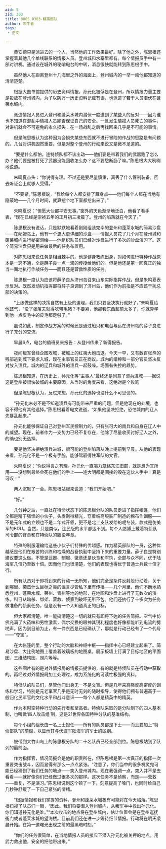 ```yaml
---
aid: 5
zid: 303
title: 0005.0303-精英部队
author: 吹牛者
tags: 
 - 正文

---
```




　　黄安德只是派进去的一个人，当然他的工作效果最好。除了他之外，陈思根还掌握着其他几个单线联系的情报人员。登州城和水寨里都有。每个情报员手中有一部对讲机。通过设在城外的秘哨电台的中转，消息很快就能转到陈思根手中。

　　虽然他人在距离登州十几海里之外的海面上，登州城内的一举一动他都知道的清清楚楚。

　　根据大图书馆提供的历史资料情报，孙元化被俘是在登州，所以情报力量主要是投放在登州城内，为了以防万一历史资料记载有误，也派遣了若干人员潜伏在蓬莱水城内。

　　派遣情报人员进入登州和蓬莱水城内潜伏一度遭到了某些人的反对——因为谁也不知道在混乱中情报人员能否保证自己的安全。一旦发生情报人员死亡的事件，对讲机就会不可避免的永久损失：在一场战乱之后再找回来几乎是不可能的事情。

　　但是陈思根认为这种因为会损失某些东西就不进行冒险的作战的思路是有问题的。几台对讲机固然重要，但是对整个登州的行动来说又是微不足道的。

　　“要是什么都怕，连特侦队都不该出动——他们要是带着我们的武器跑了怎么办？他们要是被打死了武器没能回收怎么办？这不要愁断肠了嘛。”陈思根大大咧咧地说道。

　　朱鸣夏点头：“你说得有理。不过还是要尽量慎重，真丢了什么管制装备，回去听证会上就够人受得。”

　　“不要紧，”陈思根说，“我给每个人都安排了藏身点——他们每个人都在当地有隐蔽地——几个月时间，就算挖个地下室都挖出来了。”

　　朱鸣夏说：“但愿大伙都平安无事。”窗外的天色渐渐地泛白，他看了看手表，“现在已经是崇祯五年的正月初三凌晨了。登州的陷落就在今天了。”

　　陈思根没有说话，只是默默地看着刚刚组装完毕的登州和蓬莱水城的简易沙盘——在屺姆岛上，他有一个更大更详细的沙盘——情报人员花了几个月在登州城和蓬莱城内进行秘密测绘——他组织队员们已经对沙盘进行了多次的沙盘演习了。这个简易沙盘只是用来做最后的任务布置用。

　　对陈思根来说任务是相当棘手的。他是健身教练出身，对如何进行特种作战原本是一窍不通，全是薛子良一点一滴的传授给他们的。但是他还是第一回真正的独当一面地执行作战任务——而且还是营救性质的任务。

　　陈思根一度认为应该将薛子良从济州岛召来山东实际指挥作战，但是朱鸣夏表示反对。既然发动机指挥部将薛子良调到了济州岛，他们作为前指是不应该干扰总部的决策的。

　　“上级做这样的决策自然有上级的道理，我们只要坚决执行就好了。”朱鸣夏给他鼓气，“没了张屠夫就得吃带毛猪？不要紧，他那套东西超前太多了，你就算学到他一点皮毛中的皮毛都足够了。”

　　虽说如此，制定作战方案的时候还是通过船只和电台与远在济州岛的薛子良进行了充分的交流。

　　早晨6点，电台的值班员来报告：从登州传来了新得报告。

　　夜间叛军曾经企图攻城，被城上的红夷大炮击退。今天一早，又有数百张焘的残部逃到城下要求入城，现在主事官员正在商议。城内的缙绅和一部分官员坚决反对放入溃兵。城内的辽兵和城外的溃兵一起鼓噪。场面有失控的趋势。

　　陈思根知道，在历史上，孙元化等“主事人”最终还是同意了溃兵进城——据说这是登州被很快破城的主要原因。从当时的角度来看，这绝对是个败笔

　　但是陈思根认为，反过来想，孙元化的选择也没什么不可思议的。

　　“孙元化未必不是不知道溃兵有可能带来严重的问题，但是他现在的处境，也容不得他有其他选择。”陈思根看着电文说道，“如果他坚决拒绝，恐怕城内的辽人先暴乱起来。”

　　孙元化能够保证自己对登州军民控制力的，只有张可大的南兵和自身在辽人中的威望。现在，前者作为一支势力已经不复存在，他除了尽量收买讨好辽人之外，的确也别无选择。

　　要是他坚决拒绝溃兵进城，很可能的登州陷落从晚上提前到早晨。从他的表现来看，孙元化不是一个极有手腕，能够驾驭得住军队的文官。

　　朱鸣夏说：“你说得言之有理。孙元化一直竭力笼络东江旧部，就是想为其所用——没想到最终会死在他们的手上——连大明都是间接的毁在这伙人手中！真是可叹！”

　　两人沉默了一会。陈思根站起来说道：“我们开始吧。”

　　“好。”

　　几分钟之后，一直处在待命状态下的陈思根分队的队员走进了指挥帐篷，他们全都是精干强悍的小伙子，头发剃得精光，穿着临高服装厂制造的棉布作训服——不是元年式的立领也不是二年式开领，更不是北上支队发给的呢冬装，款式是仿美军的BDU。当然，只是类似，连民版的水平都达不到。每个人胳膊上戴着特侦队司令部的臂章和在特侦队的服役年章。

　　特殊的制服灌输给这些小伙子们特殊的优越感。作为精英部队的一员，这种优越感是他们在艰苦的训练和枯燥的战备执勤中坚持下来的重要力量。薛子良是特别建议要这么做。不管是武器、制服、徽章还是伙食和军饷，全部与众不同，优于陆海军几倍乃至数十倍。因而他们也很清楚，他们的表现也得优于普通士兵数十倍才行。

　　所有队员对于即将到来的行动一无所知，他们完全是条件反射般行动着，关于到哪里、袭击什么目标之类的谣言尽管私下里有传播——几个月里，他们不断地熟悉登州、蓬莱水城、莱州、青州等地的地形，在地图和沙盘上进行了无数次的演练。科目从暗杀、绑架、营救、侦察到破坏无所不包。他们还执行了十多次为任务做准备的侦察任务，但是没有一个人知道真正的目标。

　　但大家都清楚，唯一能搞清楚这一切的就只有即将下达的任务简报。空气中仿佛充满了火药味和男性激素，偶尔交换的眼神其锐利程度也好像都能听到电流的劈啪声。因为到目前为止，有一件东西是已经确认了，那就是行动已经有了一个代号——“夺宝”。

　　在大帐篷的里，整个行动的大脑和神经中枢——指挥中心已经建立起来了。简易沙盘、大比例地图上覆盖着玻璃板的地图桌。展示板墙上钉满了目标地区的平面图、三维结构图、照片等等。

　　这些图片有的是对外情报局的情报员提供的，有的就是特侦队员在行动中获取的。再经过对外情报局加工处理过，成为系统化的可读性极强的资料。

　　特侦队的队员们，尽管他们出身无一不是文盲。但是几年来高强度高密度的训练和学习，特别是元老军官几乎是无时无刻的随时指导，使得他们拥有普遍高于一般归化民军官的文化水平和战斗意识——每个人都是精英中的精英。

　　作为本时空特种行动的先行者和至高者。特侦队采取的是分队制下的四人基本制，也叫做‘四人攻击组’制，这是21世界各国特种分队的基准结构。

　　每个小组的组长由一名上士担任——所有的队员都是下士——而且要加上“特侦部队”的前缀，以显示其与伏波军陆海军的军士的区别。

　　被带到大竹山岛上的陈思根分队的二十名队员已经全部到位。陈思根站到了队列的最前面。

　　作为指挥官，情况简报会是他的职责所在，但陈思根是第一次真正的指挥一次重要突击战斗，因而显得有那么一点点紧张。“注意了，你们当中的很多机灵鬼可能已经猜到了我们任务的地点——突入登州城内。现在我强调一点，突入并不是去看看——就好像你们已经做过很多次的那样。这次任务不是侦察，而是——营救——重复，不是演习。”陈思根说到这个顿了一下，刻意提高了嗓门，也同时给自己几秒钟舒缓了一下自己紧张的情绪。

　　“根据情报和我们掌握的资料，登州和蓬莱水城极有可能将在今天陷落。”陈思根扫视了队员们一眼，“因此。我们将要潜入登州城内，从叛军手中救出孙元化。你们知道孙元化是谁。”“本次攻击的地点将在登州城内，估计位置会是在登州巡抚衙门或者蓬莱水城的望海楼。目前我们还在进一步等待细节情报。行动将在明天凌晨开始。在第一道曙光出现之前的最黑暗时刻。”

　　“你们的任务很简单，在当地情报人员的接应下潜入孙元化被关押的地点，用武力救出他，安全的把他带出来。”


